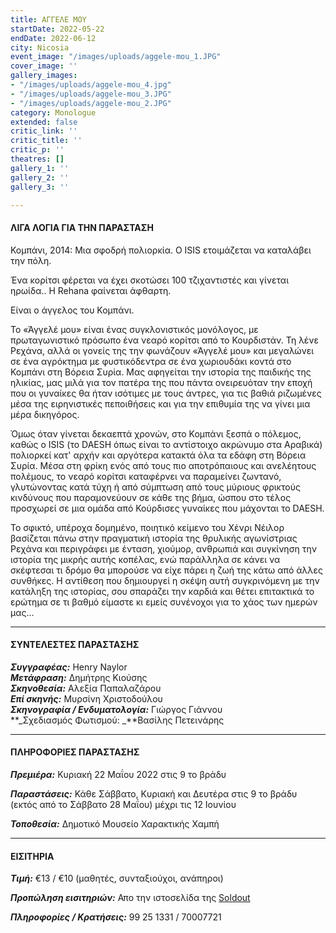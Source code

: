 ```yaml
---
title: ΑΓΓΕΛΕ ΜΟΥ
startDate: 2022-05-22
endDate: 2022-06-12
city: Nicosia
event_image: "/images/uploads/aggele-mou_1.JPG"
cover_image: ''
gallery_images:
- "/images/uploads/aggele-mou_4.jpg"
- "/images/uploads/aggele-mou_3.JPG"
- "/images/uploads/aggele-mou_2.JPG"
category: Monologue
extended: false
critic_link: ''
critic_title: ''
critic_p: ''
theatres: []
gallery_1: ''
gallery_2: ''
gallery_3: ''

---
```

#### ΛΙΓΑ ΛΟΓΙΑ ΓΙΑ ΤΗΝ ΠΑΡΑΣΤΑΣΗ

Κομπάνι, 2014: Μια σφοδρή πολιορκία. Ο ISIS ετοιμάζεται να καταλάβει την πόλη.

Ένα κορίτσι φέρεται να έχει σκοτώσει 100 τζιχαντιστές και γίνεται ηρωίδα.. Η Rehana φαίνεται άφθαρτη.

Είναι ο άγγελος του Κομπάνι.

Το «Άγγελέ μου» είναι ένας συγκλονιστικός μονόλογος, με πρωταγωνιστικό πρόσωπο ένα νεαρό κορίτσι από το Κουρδιστάν. Τη λένε Ρεχάνα, αλλά οι γονείς της την φωνάζουν «Άγγελέ μου» και μεγαλώνει σε ένα αγρόκτημα με φυστικόδεντρα σε ένα χωριουδάκι κοντά στο Κομπάνι στη Βόρεια Συρία. Μας αφηγείται την ιστορία της παιδικής της ηλικίας, μας μιλά για τον πατέρα της που πάντα ονειρευόταν την εποχή που οι γυναίκες θα ήταν ισότιμες με τους άντρες, για τις βαθιά ριζωμένες μέσα της ειρηνιστικές πεποιθήσεις και για την επιθυμία της να γίνει μια μέρα δικηγόρος.

Όμως όταν γίνεται δεκαεπτά χρονών, στο Κομπάνι ξεσπά ο πόλεμος, καθώς ο ISIS (το DAESH όπως είναι το αντίστοιχο ακρώνυμο στα Αραβικά) πολιορκεί κατ' αρχήν και αργότερα κατακτά όλα τα εδάφη στη Βόρεια Συρία. Μέσα στη φρίκη ενός από τους πιο αποτρόπαιους και ανελέητους πολέμους, το νεαρό κορίτσι καταφέρνει να παραμείνει ζωντανό, γλυτώνοντας κατά τύχη ή από σύμπτωση από τους μύριους φρικτούς κινδύνους που παραμονεύουν σε κάθε της βήμα, ώσπου στο τέλος προσχωρεί σε μια ομάδα από Κούρδισες γυναίκες που μάχονται το DAESH.

Το σφικτό, υπέροχα δομημένο, ποιητικό κείμενο του Χένρι Νέιλορ βασίζεται πάνω στην πραγματική ιστορία της θρυλικής αγωνίστριας Ρεχάνα και περιγράφει με ένταση, χιούμορ, ανθρωπιά και συγκίνηση την ιστορία της μικρής αυτής κοπέλας, ενώ παράλληλα σε κάνει να σκέφτεσαι τι δρόμο θα μπορούσε να είχε πάρει η ζωή της κάτω από άλλες συνθήκες. Η αντίθεση που δημιουργεί η σκέψη αυτή συγκρινόμενη με την κατάληξη της ιστορίας, σου σπαράζει την καρδιά και θέτει επιτακτικά το ερώτημα σε τι βαθμό είμαστε κι εμείς συνένοχοι για το χάος των ημερών μας...

***

#### ΣΥΝΤΕΛΕΣΤΕΣ ΠΑΡΑΣΤΑΣΗΣ

**_Συγγραφέας:_** Henry Naylor  
**_Μετάφραση:_** Δημήτρης Κιούσης  
**_Σκηνοθεσία:_** Αλεξία Παπαλαζάρου  
**_Επί σκηνής:_** Μυρσίνη Χριστοδούλου  
**_Σκηνογραφία / Ενδυματολογία:_** Γιώργος Γιάννου  
\**_Σχεδιασμός Φωτισμού: _**Βασίλης Πετεινάρης

***

#### ΠΛΗΡΟΦΟΡΙΕΣ ΠΑΡΑΣΤΑΣΗΣ

**_Πρεμιέρα:_** Κυριακή 22 Μαΐου 2022 στις 9 το βράδυ

**_Παραστάσεις:_** Κάθε Σάββατο, Κυριακή και Δευτέρα στις 9 το βράδυ (εκτός από το Σάββατο 28 Μαΐου) μέχρι τις 12 Ιουνίου

**_Τοποθεσία:_** Δημοτικό Μουσείο Χαρακτικής Χαμπή

***

#### ΕΙΣΙΤΗΡΙΑ

**_Τιμή:_** €13 / €10 (μαθητές, συνταξιούχοι, ανάπηροι)

**_Προπώληση εισιτηριών:_** Απο την ιστοσελίδα της [Soldout](https://www.soldoutticketbox.com/angele-mou-antilogos-2022/?lang=en "Soldout")

**_Πληροφορίες / Κρατήσεις:_** 99 25 1331 / 70007721